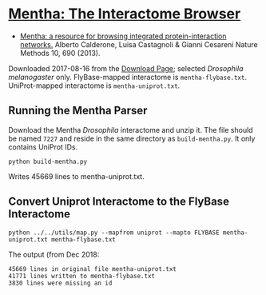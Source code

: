 # [Mentha: The Interactome Browser](http://mentha.uniroma2.it)
- [Mentha: a resource for browsing integrated protein-interaction networks.](http://dx.doi.org/10.1038/nmeth.2561)
Alberto Calderone, Luisa Castagnoli & Gianni Cesareni
Nature Methods 10, 690 (2013).

Downloaded 2017-08-16 from the [Download Page](http://mentha.uniroma2.it/download.php); selected *Drosophila melanogaster* only.  FlyBase-mapped interactome is `mentha-flybase.txt`.  UniProt-mapped interactome is `mentha-uniprot.txt`.

## Running the Mentha Parser

Download the Mentha *Drosophila* interactome and unzip it.  The file should be named `7227` and reside in the same directory as `build-mentha.py`.  It only contains UniProt IDs.

```python build-mentha.py```

Writes 45669 lines to mentha-uniprot.txt. 

## Convert Uniprot Interactome to the FlyBase Interactome

```
python ../../utils/map.py --mapfrom uniprot --mapto FLYBASE mentha-uniprot.txt mentha-flybase.txt 
```

The output (from Dec 2018:
```
45669 lines in original file mentha-uniprot.txt
41771 lines written to mentha-flybase.txt
3830 lines were missing an id
```